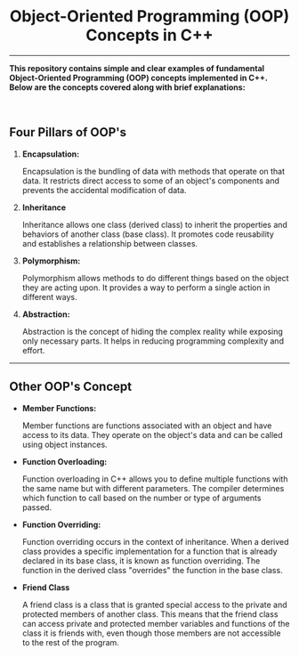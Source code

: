 <h1 align="center">Object-Oriented Programming (OOP) Concepts in C++</h1>
<hr>

<p><b>This repository contains simple and clear examples of fundamental Object-Oriented Programming (OOP) concepts implemented in C++. Below are the concepts covered along with brief explanations:</b></p>
<br>

<h2>Four Pillars of OOP's</h2>

<ol>
  <li><b>Encapsulation:</b></li>
  <p>Encapsulation is the bundling of data with methods that operate on that data. It restricts direct access to some of an object's components and prevents the accidental modification of data.</p>

  <li><b>Inheritance</b></li>
  <p>Inheritance allows one class (derived class) to inherit the properties and behaviors of another class (base class). It promotes code reusability and establishes a relationship between classes.</p>

  <li><b>Polymorphism:</b></li>
  <p>Polymorphism allows methods to do different things based on the object they are acting upon. It provides a way to perform a single action in different ways.</p>

  <li><b>Abstraction:</b></li>
  <p>Abstraction is the concept of hiding the complex reality while exposing only necessary parts. It helps in reducing programming complexity and effort.</p>
  
</ol>
<hr>

<h2>Other OOP's Concept</h2>
<ul>
  <li><b>Member Functions:</b></li>
  <p>Member functions are functions associated with an object and have access to its data. They operate on the object's data and can be called using object instances.</p>

  <li><b>Function Overloading:</b></b></li>
  <p>Function overloading in C++ allows you to define multiple functions with the same name but with different parameters. The compiler determines which function to call based on the number or type of arguments passed.</p>

  <li><b>Function Overriding:</b></li>
  <p>Function overriding occurs in the context of inheritance. When a derived class provides a specific implementation for a function that is already declared in its base class, it is known as function overriding. The function in the derived class "overrides" the function in the base class.</p>

  <li><b>Friend Class</b></li>
  <p>A friend class is a class that is granted special access to the private and protected members of another class. This means that the friend class can access private and protected member variables and functions of the class it is friends with, even though those members are not accessible to the rest of the program.</p>
</ul>
